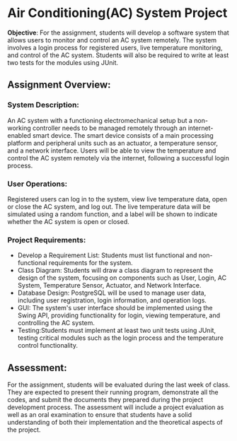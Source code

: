 # Air Conditioning(AC) System Project
**Objective**: For the assignment, students will develop a software system that allows users to monitor and control an AC system remotely. The system involves a login process for registered users, live temperature monitoring, and control of the AC system. Students will also be required to write at least two tests for the modules using JUnit.

## Assignment Overview:
### System Description:

An AC system with a functioning electromechanical setup but a non-working controller needs to be managed remotely through an internet-enabled smart device. The smart device consists of a main processing platform and peripheral units such as an actuator, a temperature sensor, and a network interface.
Users will be able to view the temperature and control the AC system remotely via the internet, following a successful login process.
### User Operations:

Registered users can log in to the system, view live temperature data, open or close the AC system, and log out.
The live temperature data will be simulated using a random function, and a label will be shown to indicate whether the AC system is open or closed.
### Project Requirements:

* Develop a Requirement List: Students must list functional and non-functional requirements for the system.
* Class Diagram: Students will draw a class diagram to represent the design of the system, focusing on components such as User, Login, AC System, Temperature Sensor, Actuator, and Network Interface.
* Database Design: PostgreSQL will be used to manage user data, including user registration, login information, and operation logs.
* GUI: The system's user interface should be implemented using the Swing API, providing functionality for login, viewing temperature, and controlling the AC system.
* Testing:Students must implement at least two unit tests using JUnit, testing critical modules such as the login process and the temperature control functionality.
## Assessment:
For the assignment, students will be evaluated during the last week of class. They are expected to present their running program, demonstrate all the codes, and submit the documents they prepared during the project development process. The assessment will include a project evaluation as well as an oral examination to ensure that students have a solid understanding of both their implementation and the theoretical aspects of the project.
